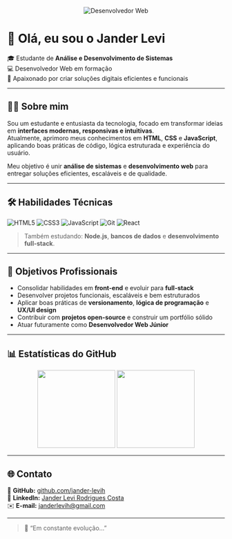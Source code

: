 <p align="center">
  <img src="https://img.shields.io/badge/Desenvolvedor-Web-blue?style=for-the-badge&logo=web" alt="Desenvolvedor Web">
</p>

# 👋 Olá, eu sou o Jander Levi

🎓 Estudante de **Análise e Desenvolvimento de Sistemas**  
💻 Desenvolvedor Web em formação  
🚀 Apaixonado por criar soluções digitais eficientes e funcionais

---

## 👨‍💻 Sobre mim

Sou um estudante e entusiasta da tecnologia, focado em transformar ideias em **interfaces modernas, responsivas e intuitivas**.  
Atualmente, aprimoro meus conhecimentos em **HTML**, **CSS** e **JavaScript**, aplicando boas práticas de código, lógica estruturada e experiência do usuário.  

Meu objetivo é unir **análise de sistemas** e **desenvolvimento web** para entregar soluções eficientes, escaláveis e de qualidade.

---

## 🛠 Habilidades Técnicas

<p align="left">
  <img src="https://img.shields.io/badge/HTML5-E34F26?style=for-the-badge&logo=html5&logoColor=white" alt="HTML5">
  <img src="https://img.shields.io/badge/CSS3-1572B6?style=for-the-badge&logo=css3&logoColor=white" alt="CSS3">
  <img src="https://img.shields.io/badge/JavaScript-F7DF1E?style=for-the-badge&logo=javascript&logoColor=black" alt="JavaScript">
  <img src="https://img.shields.io/badge/Git-F05032?style=for-the-badge&logo=git&logoColor=white" alt="Git">
  <img src="https://img.shields.io/badge/React-61DAFB?style=for-the-badge&logo=react&logoColor=black" alt="React">
</p>

> Também estudando: **Node.js**, **bancos de dados** e **desenvolvimento full-stack**.

---

## 🎯 Objetivos Profissionais

- Consolidar habilidades em **front-end** e evoluir para **full-stack**  
- Desenvolver projetos funcionais, escaláveis e bem estruturados  
- Aplicar boas práticas de **versionamento**, **lógica de programação** e **UX/UI design**  
- Contribuir com **projetos open-source** e construir um portfólio sólido  
- Atuar futuramente como **Desenvolvedor Web Júnior**

---

## 📊 Estatísticas do GitHub

<p align="center">
  <img height="180em" src="https://github-readme-stats.vercel.app/api?username=jander-levih&show_icons=true&theme=tokyonight&include_all_commits=true&count_private=true"/>
  <img height="180em" src="https://github-readme-stats.vercel.app/api/top-langs/?username=Jander-Levi&layout=compact&langs_count=7&theme=tokyonight"/>
</p>

---

## 🌐 Contato

📁 **GitHub:** [github.com/jander-levih](https://github.com/jander-levih)  
💼 **LinkedIn:** [Jander Levi Rodrigues Costa](https://www.linkedin.com/in/jander-levi-rodrigues-costa-196402261/)  
✉️ **E-mail:** [janderlevih@gmail.com](mailto:janderlevih@gmail.com)

---

> 💬 “Em constante evolução...”
